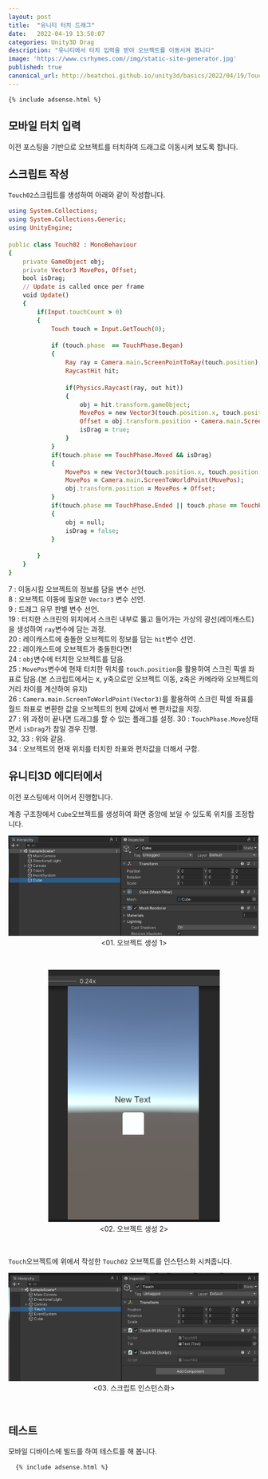 ```yaml
---
layout: post
title:  "유니티 터치 드래그"
date:   2022-04-19 13:50:07
categories: Unity3D Drag
description: "유니티에서 터치 입력을 받아 오브젝트를 이동시켜 봅니다"
image: 'https://www.csrhymes.com//img/static-site-generator.jpg'
published: true
canonical_url: http://beatchoi.github.io/unity3d/basics/2022/04/19/TouchDrag/
---
```

  
    {% include adsense.html %}    
  
  
## 모바일 터치 입력
이전 포스팅을 기반으로 오브젝트를 터치하여 드래그로 이동시켜 보도록 합니다.   
  
## 스크립트 작성
  
`Touch02`스크립트를 생성하여 아래와 같이 작성합니다.  
  
```ruby
using System.Collections;
using System.Collections.Generic;
using UnityEngine;

public class Touch02 : MonoBehaviour
{
    private GameObject obj;
    private Vector3 MovePos, Offset;
    bool isDrag;
    // Update is called once per frame
    void Update()
    {
        if(Input.touchCount > 0)
        {
            Touch touch = Input.GetTouch(0);

            if (touch.phase  == TouchPhase.Began)
            {
                Ray ray = Camera.main.ScreenPointToRay(touch.position);
                RaycastHit hit;

                if(Physics.Raycast(ray, out hit))
                {
                    obj = hit.transform.gameObject;
                    MovePos = new Vector3(touch.position.x, touch.position.y, obj.transform.position.z - Camera.main.transform.position.z);
                    Offset = obj.transform.position - Camera.main.ScreenToWorldPoint(MovePos);
                    isDrag = true;
                }
            }
            if(touch.phase == TouchPhase.Moved && isDrag)
            {
                MovePos = new Vector3(touch.position.x, touch.position.y, obj.transform.position.z - Camera.main.transform.position.z);
                MovePos = Camera.main.ScreenToWorldPoint(MovePos);
                obj.transform.position = MovePos + Offset;
            }
            if(touch.phase == TouchPhase.Ended || touch.phase == TouchPhase.Canceled)
            {
                obj = null;
                isDrag = false;
            }
            
        }
    }
}
```
  
7 : 이동시킬 오브젝트의 정보를 담을 변수 선언.  
8 : 오브젝트 이동에 필요한 `Vector3` 변수 선언.  
9 : 드래그 유무 판별 변수 선언.  
19 : 터치한 스크린의 위치에서 스크린 내부로 뚫고 들어가는 가상의 광선(레이캐스트)을 생성하여 `ray`변수에 담는 과정.  
20 : 레이캐스트에 충돌한 오브젝트의 정보를 담는 `hit`변수 선언.  
22 : 레이캐스트에 오브젝트가 충돌한다면!  
24 : `obj`변수에 터치한 오브젝트를 담음.  
25 : `MovePos`변수에 현재 터치한 위치를 `touch.position`을 활용하여 스크린 픽셀 좌표로 담음.(본 스크립트에서는 x, y축으로만 오브젝트 이동, z축은 카메라와 오브젝트의 거리 차이를 계산하여 유지)  
26 : `Camera.main.ScreenToWorldPoint(Vector3)`를 활용하여 스크린 픽셀 좌표를 월드 좌표로 변환한 값을 오브젝트의 현제 값에서 뺀 편차값을 저장.  
27 : 위 과정이 끝나면 드래그를 할 수 있는 플래그를 설정. 
30 : `TouchPhase.Move`상태면서 `isDrag`가 참일 경우 진행.  
32, 33 : 위와 같음.  
34 : 오브젝트의 현재 위치를 터치한 좌표와 편차값을 더해서 구함.  
  
## 유니티3D 에디터에서
이전 포스팅에서 이어서 진행합니다.  

계층 구조창에서 `Cube`오브젝트를 생성하여 화면 중앙에 보일 수 있도록 위치를 조정합니다.  
<p align="center"><img src="/img/UnityBasic/TouchDrag/1.PNG"><br/>
<01. 오브젝트 생성 1></p><br/>   
  
<p align="center"><img src="/img/UnityBasic/TouchDrag/2.PNG"><br/>
<02. 오브젝트 생성 2></p><br/>   
  
`Touch`오브젝트에 위에서 작성한 `Touch02` 오브젝트를 인스턴스화 시켜줍니다.  
<p align="center"><img src="/img/UnityBasic/TouchDrag/3.PNG"><br/>
<03. 스크립트 인스턴스화></p><br/>   
    
  
## 테스트
모바일 디바이스에 빌드를 하여 테스트를 해 봅니다.  
  
   
      {% include adsense.html %}    
        
